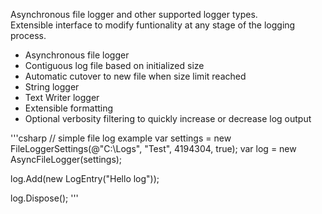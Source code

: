 Asynchronous file logger and other supported logger types.  
Extensible interface to modify funtionality at any stage of the logging process.

- Asynchronous file logger
- Contiguous log file based on initialized size
- Automatic cutover to new file when size limit reached
- String logger
- Text Writer logger
- Extensible formatting
- Optional verbosity filtering to quickly increase or decrease log output

'''csharp
// simple file log example
var settings = new FileLoggerSettings(@"C:\Logs", "Test", 4194304, true);
var log = new AsyncFileLogger(settings);

log.Add(new LogEntry("Hello log"));

log.Dispose();
'''
